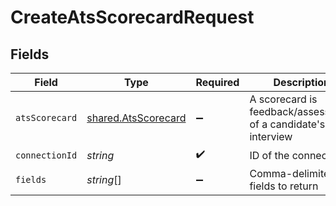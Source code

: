 # CreateAtsScorecardRequest


## Fields

| Field                                                         | Type                                                          | Required                                                      | Description                                                   |
| ------------------------------------------------------------- | ------------------------------------------------------------- | ------------------------------------------------------------- | ------------------------------------------------------------- |
| `atsScorecard`                                                | [shared.AtsScorecard](../../models/shared/atsscorecard.md)    | :heavy_minus_sign:                                            | A scorecard is feedback/assessment of a candidate's interview |
| `connectionId`                                                | *string*                                                      | :heavy_check_mark:                                            | ID of the connection                                          |
| `fields`                                                      | *string*[]                                                    | :heavy_minus_sign:                                            | Comma-delimited fields to return                              |